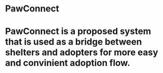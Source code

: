 # PawConnect

# PawConnect is a proposed system that is used as a bridge between shelters and adopters for more easy and convinient adoption flow.

